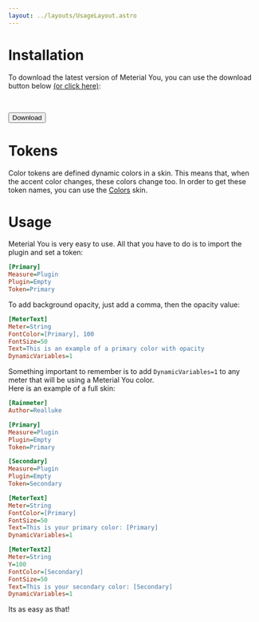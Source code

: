 ```yaml
---
layout: ../layouts/UsageLayout.astro
---
```

# Installation
To download the latest version of Meterial You, you can use the download button below [(or click here)](/download):  
<button style="margin-top: 45px;">Download</button>

# Tokens
Color tokens are defined dynamic colors in a skin. This means that, when the accent color changes, these colors change too. In order to get these token names, you can use the [Colors](/color-picker) skin.  

# Usage
Meterial You is very easy to use. All that you have to do is to import the plugin and set a token:
```ini
[Primary]
Measure=Plugin
Plugin=Empty
Token=Primary
```
To add background opacity, just add a comma, then the opacity value:
```ini
[MeterText]
Meter=String
FontColor=[Primary], 100
FontSize=50
Text=This is an example of a primary color with opacity
DynamicVariables=1
```
Something important to remember is to add `DynamicVariables=1` to any meter that will be using a Meterial You color.  
Here is an example of a full skin:
```ini
[Rainmeter]
Author=Realluke

[Primary]
Measure=Plugin
Plugin=Empty
Token=Primary

[Secondary]
Measure=Plugin
Plugin=Empty
Token=Secondary

[MeterText]
Meter=String
FontColor=[Primary]
FontSize=50
Text=This is your primary color: [Primary]
DynamicVariables=1

[MeterText2]
Meter=String
Y=100
FontColor=[Secondary]
FontSize=50
Text=This is your secondary color: [Secondary]
DynamicVariables=1
```
Its as easy as that!